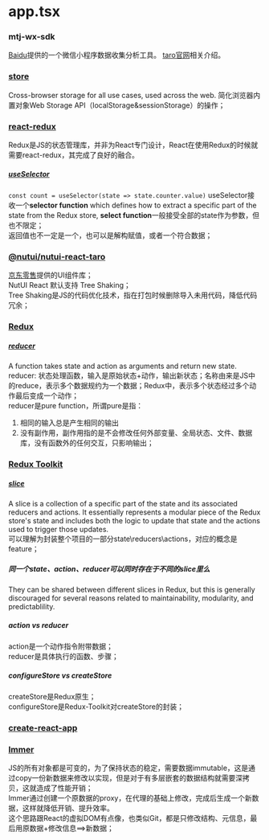 # app.tsx
### mtj-wx-sdk
[Baidu](https://mtj.baidu.com/static/userguide/book/chapter0/wechat.html)提供的一个微信小程序数据收集分析工具。
[taro官网](https://docs.taro.zone/docs/report/)相关介绍。
### [store](https://github.com/marcuswestin/store.js)
Cross-browser storage for all use cases, used across the web.
简化浏览器内置对象Web Storage API（localStorage&sessionStorage）的操作；
### [react-redux](https://github.com/reduxjs/react-redux?tab=readme-ov-file)
Redux是JS的状态管理库，并非为React专门设计，React在使用Redux的时候就需要react-redux，其完成了良好的融合。
##### [useSelector](https://react-redux.js.org/api/hooks#useselector)
```const count = useSelector(state => state.counter.value)```
useSelector接收一个**selector function** which defines how to extract a specific part of the state from the Redux store, **select function**一般接受全部的state作为参数，但也不限定；   
返回值也不一定是一个，也可以是解构赋值，或者一个符合数据；  


### [@nutui/nutui-react-taro](https://github.com/jdf2e/nutui-react)
[京东零售](https://github.com/jdf2e)提供的UI组件库；  
NutUI React 默认支持 Tree Shaking；  
Tree Shaking是JS的代码优化技术，指在打包时候删除导入未用代码，降低代码冗余；   
### [Redux](https://redux.js.org/)
##### [reducer](https://redux.js.org/introduction/core-concepts)
A function takes state and action as arguments and return new state.    
reducer: 状态处理函数，输入是原始状态+动作，输出新状态；名称由来是JS中的reduce，表示多个数据规约为一个数据；Redux中，表示多个状态经过多个动作最后变成一个动作；  
reducer是pure function，所谓pure是指：   
1. 相同的输入总是产生相同的输出
2. 没有副作用，副作用指的是不会修改任何外部变量、全局状态、文件、数据库，没有函数外的任何交互，只影响输出；  

### [Redux Toolkit](https://redux-toolkit.js.org/)
##### [slice](https://redux-toolkit.js.org/api/createSlice)
A slice is a collection of a specific part of the state and its associated reducers and actions. It essentially represents a modular piece of the Redux store's state and includes both the logic to update that state and the actions used to trigger those updates.  
可以理解为封装整个项目的一部分state\reducers\actions，对应的概念是feature；  
##### 同一个state、action、reducer可以同时存在于不同的slice里么
They can be shared between different slices in Redux, but this is generally discouraged for several reasons related to maintainability, modularity, and predictablility.
##### action vs reducer
action是一个动作指令附带数据；  
reducer是具体执行的函数、步骤；  

##### configureStore vs createStore
createStore是Redux原生；  
configureStore是Redux-Toolkit对createStore的封装；  


### [create-react-app](https://create-react-app.dev/)
### [Immer](https://immerjs.github.io/immer/)
JS的所有对象都是可变的，为了保持状态的稳定，需要数据immutable，这是通过copy一份新数据来修改以实现，但是对于有多层嵌套的数据结构就需要深拷贝，这就造成了性能开销；  
Immer通过创建一个原数据的proxy，在代理的基础上修改，完成后生成一个新数据，这样就降低开销、提升效率。  
这个思路跟React的虚拟DOM有点像，也类似Git，都是只修改结构、元信息，最后用原数据+修改信息==>新数据；  

